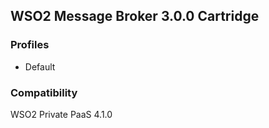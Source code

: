 ## WSO2 Message Broker 3.0.0 Cartridge

### Profiles

   - Default

### Compatibility

WSO2 Private PaaS 4.1.0